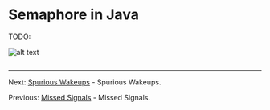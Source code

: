 # Semaphore in Java

TODO:

![alt text](../../etc/multithreading/img.png "Img")

```java

```

<hr>

Next: [Spurious Wakeups](chapter_23.md "Spurious Wakeups") - Spurious Wakeups.

Previous: [Missed Signals](chapter_21.md "Missed Signals") - Missed Signals.